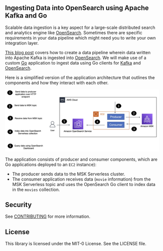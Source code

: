 ## Ingesting Data into OpenSearch using Apache Kafka and Go

Scalable data ingestion is a key aspect for a large-scale distributed search and analytics engine like [OpenSearch](https://opensearch.org/). Sometimes there are specific requirements in your data pipeline which might need you to write your own integration layer. 

[This blog post](https://community.aws/posts/opensearch-kafka-golang-data-ingestion) covers how to create a data pipeline wherein data written into Apache Kafka is ingested into [OpenSearch](https://opensearch.org/). We will make use of a custom [Go](http://go.dev/) application to ingest data using Go clients for [Kafka](https://github.com/twmb/franz-go) and [OpenSearch](https://opensearch.org/docs/latest/clients/go/). 

Here is a simplified version of the application architecture that outlines the components and how they interact with each other.

![High level architecture](images/arch.jpg)

The application consists of producer and consumer components, which are Go applications deployed to an `EC2` instance):

- The producer sends data to the MSK Serverless cluster.
- The consumer application receives data (`movie` information) from the MSK Serverless topic and uses the OpenSearch Go client to index data in the `movies` collection.

## Security

See [CONTRIBUTING](CONTRIBUTING.md#security-issue-notifications) for more information.

## License

This library is licensed under the MIT-0 License. See the LICENSE file.

